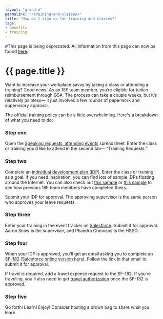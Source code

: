```yaml
---
layout: "q-and-a"
permalink: "/training-and-classes/"
title: "How do I sign up for training and classes?"
tags:
- benefits
- training
---
```


#This page is being deprecated. All information from this page can now be found [here](https://handbook.18f.gov/professional-development-and-training).

# {{ page.title }}

Want to increase your workplace savvy by taking a class or attending a training? Good news! As an 18F team member, you’re eligible for tuition reimbursement through GSA. The process can take a couple weeks, but it’s relatively painless— it just involves a few rounds of paperwork and supervisory approval.

The [official training policy](https://docs.google.com/document/d/18VcWDZbXw7lNAHj_OJbRMZBacEgO2IKJZSsTqy33gOY/edit#heading=h.hmzkrq8b1z05) can be a little overwhelming. Here's a breakdown of what you need to do:


### Step one
Open the [Speaking requests, attending events](https://docs.google.com/spreadsheets/d/1Y0336rKQ4FiTFhoQynRjoVuJFzXEgaV0QcHqaNd-Eis/edit#gid=2065658991) spreadsheet. Enter the class or training you’d like to attend in the second tab— ”Training Requests.”


### Step two
Complete an [individual development plan (IDP)](https://insite.gsa.gov/portal/content/656782). Enter the class or training as a goal.  If you need inspiration, you can find lots of sample IDPs floating around the Internet. You can also check out [this sample](https://drive.google.com/a/gsa.gov/file/d/1Sid8vVFgR69gYOin5FUxbVbuC6XGEu-zIii9dO7xBN4VrWumKvl02Zs0NFKxg_bUGikkSiakn0HBFdlP/view) or [this sample](https://docs.google.com/document/d/1IDVXKHnj9lVWiloBShZ9tuU3Wwe7ErTUL0hVDncKau4/edit) to see how previous 18F team members have completed theirs.

 Submit your IDP for approval. The approving supervisor is the same person who approves your leave requests.


### Step three
Enter your training in the event tracker on [Salesforce](https://insite.gsa.gov/portal/content/646482). Submit it for approval. Aaron Snow is the supervisor, and Phaedra Chrousos is the HSSO.


### Step four
When your IDP is approved, you’ll get an email asking you to complete an [SF-182](https://drive.google.com/a/gsa.gov/file/d/0B9DenuU408s4ZDRHVWNMSEI2WlE/view) ([Salesforce online version here](https://gsa.my.salesforce.com/a2r/o)). Follow the link in that email to submit it for approval.

If travel is required, add a travel expense request to the SF-182. If you're traveling, you'll also need to get [travel authorization](../travel/) once the SF-182 is approved.


### Step five
Go forth! Learn! Enjoy! Consider hosting a brown bag to share what you learn.
